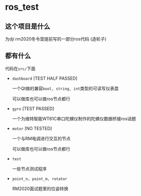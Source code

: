 # ros_test

## 这个项目是什么

为dji rm2020冬令营提前写的一部分ros代码 (造轮子)

## 都有什么

代码在```src/```下面

- ```dashboard``` [TEST HALF PASSED]

    一个Qt做的兼容```bool, string, int```类型的可读写仪表盘

    可以做库也可以做ros节点都行

- ```gyro``` [TEST PASSED]

    一个为维特智能WT61C串口陀螺仪制作的陀螺仪数据桥接ros话题

- ```motor``` [NO TESTED]

    一个与RM电调进行交互的节点

    可以做库也可以做ros节点都行

- ```test```

    一些节点测试程序

- ```point_n, point_m, rotator```

    RM2020面试题里的位姿转换